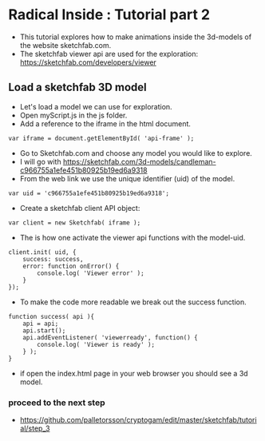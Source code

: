 # Radical Inside : Tutorial part 2

- This tutorial explores how to make animations inside the 3d-models of the website sketchfab.com.
- The sketchfab viewer api are used for the exploration: https://sketchfab.com/developers/viewer

##  Load a sketchfab 3D model
- Let's load a model we can use for exploration.
- Open myScript.js in the js folder.
- Add a reference to the iframe in the html document.
```
var iframe = document.getElementById( 'api-frame' );
```
- Go to Sketchfab.com and choose any model you would like to explore.
- I will go with https://sketchfab.com/3d-models/candleman-c966755a1efe451b80925b19ed6a9318
- From the web link we use the unique identifier (uid) of the model.
```
var uid = 'c966755a1efe451b80925b19ed6a9318';
```
- Create a sketchfab client API object:
```
var client = new Sketchfab( iframe );
```
- The is how one activate the viewer api functions with the model-uid.
```
client.init( uid, {
    success: success,
    error: function onError() {
        console.log( 'Viewer error' );
    }
});
```
- To make the code more readable we break out the success function.
```
function success( api ){
    api = api;
    api.start();
    api.addEventListener( 'viewerready', function() {
        console.log( 'Viewer is ready' );
    } );
}
```
- if open the index.html page in your web browser you should see a 3d model.

### proceed to the next step
* https://github.com/palletorsson/cryptogam/edit/master/sketchfab/tutorial/step_3

